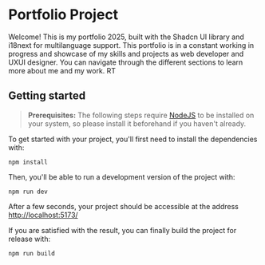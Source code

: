 # Portfolio Project

Welcome! This is my portfolio 2025, built with the Shadcn UI library and i18next for multilanguage support.
This portfolio is in a constant working in progress and showcase of my skills and projects as web developer and UXUI designer. You can navigate through the different sections to learn more about me and my work.
RT

## Getting started

> **Prerequisites:**
> The following steps require [NodeJS](https://nodejs.org/en/) to be installed on your system, so please
> install it beforehand if you haven't already.

To get started with your project, you'll first need to install the dependencies with:

```
npm install
```

Then, you'll be able to run a development version of the project with:

```
npm run dev
```

After a few seconds, your project should be accessible at the address
[http://localhost:5173/](http://localhost:5173/)

If you are satisfied with the result, you can finally build the project for release with:

```
npm run build
```

